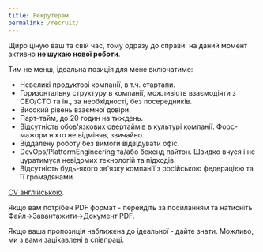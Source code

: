 ```yaml
---
title: Рекрутерам
permalink: /recruit/
---
```


Щиро ціную ваш та свій час, тому одразу до справи: на даний момент активно **не шукаю нової роботи**.

Тим не менш, ідеальна позиція для мене включатиме:

- Невеликі продуктові компанії, в т.ч. стартапи.
- Горизонтальну структуру в компанії, можливість взаємодіяти з CEO/CTO та ін., за необхідності, без посередників.
- Високий рівень взаємної довіри.
- Парт-тайм, до 20 годин на тиждень.
- Відсутність обов'язкових овертаймів в культурі компанії. Форс-мажори ніхто не відміняв, звичайно.
- Віддалену роботу без вимоги відвідувати офіс.
- DevOps/PlatformEngineering та/або бекенд пайтон. Швидко вчуся і не цуратимуся невідомих технологій та підходів.
- Відсутність будь-якого зв'язку компанії з російською федерацією та її громадянами.

[CV англійською](https://docs.google.com/document/d/1abomeLDY5eqQZgJloZvK2j_9_Y3yR8k5e7EC3sueBWw/edit?usp=sharing).

Якщо вам потрібен PDF формат - перейдіть за посиланням та натисніть Файл->Завантажити->Документ PDF.

Якщо ваша пропозиція наближена до ідеальної - дайте знати. Можливо, ми з вами зацікавлені в співпраці.
